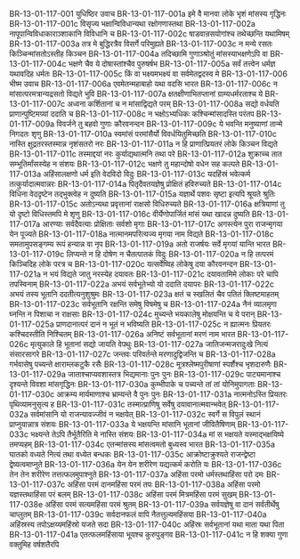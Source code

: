 BR-13-01-117-001	युधिष्ठिर उवाच
BR-13-01-117-001a	इमे वै मानवा लोके भृशं मांसस्य गृद्धिनः
BR-13-01-117-001c	विसृज्य भक्षान्विविधान्यथा रक्षोगणास्तथा
BR-13-01-117-002a	नापूपान्विविधाकाराञ्शाकानि विविधानि च
BR-13-01-117-002c	षाडवान्रसयोगांश्च तथेच्छन्ति यथामिषम्
BR-13-01-117-003a	तत्र मे बुद्धिरत्रैव विसर्गे परिमुह्यते
BR-13-01-117-003c	न मन्ये रसतः किञ्चिन्मांसतोऽस्तीह किञ्चन
BR-13-01-117-004a	तदिच्छामि गुणाञ्श्रोतुं मांसस्याभक्षणेऽपि वा
BR-13-01-117-004c	भक्षणे चैव ये दोषास्तांश्चैव पुरुषर्षभ
BR-13-01-117-005a	सर्वं तत्त्वेन धर्मज्ञ यथावदिह धर्मतः
BR-13-01-117-005c	किं वा भक्ष्यमभक्ष्यं वा सर्वमेतद्वदस्व मे
BR-13-01-117-006	भीष्म उवाच
BR-13-01-117-006a	एवमेतन्महाबाहो यथा वदसि भारत
BR-13-01-117-006c	न मांसात्परमत्रान्यद्रसतो विद्यते भुवि
BR-13-01-117-007a	क्षतक्षीणाभितप्तानां ग्राम्यधर्मरताश्च ये
BR-13-01-117-007c	अध्वना कर्शितानां च न मांसाद्विद्यते परम्
BR-13-01-117-008a	सद्यो वर्धयति प्राणान्पुष्टिमग्र्यां ददाति च
BR-13-01-117-008c	न भक्षोऽभ्यधिकः कश्चिन्मांसादस्ति परंतप
BR-13-01-117-009a	विवर्जने तु बहवो गुणाः कौरवनन्दन
BR-13-01-117-009c	ये भवन्ति मनुष्याणां तान्मे निगदतः शृणु
BR-13-01-117-010a	स्वमांसं परमांसैर्यो विवर्धयितुमिच्छति
BR-13-01-117-010c	नास्ति क्षुद्रतरस्तस्मान्न नृशंसतरो नरः
BR-13-01-117-011a	न हि प्राणात्प्रियतरं लोके किञ्चन विद्यते
BR-13-01-117-011c	तस्माद्दयां नरः कुर्याद्यथात्मनि तथा परे
BR-13-01-117-012a	शुक्राच्च तात सम्भूतिर्मांसस्येह न संशयः
BR-13-01-117-012c	भक्षणे तु महान्दोषो वधेन सह कल्पते
BR-13-01-117-013a	अहिंसालक्षणो धर्म इति वेदविदो विदुः
BR-13-01-117-013c	यदहिंस्रं भवेत्कर्म तत्कुर्यादात्मवान्नरः
BR-13-01-117-014a	पितृदैवतयज्ञेषु प्रोक्षितं हविरुच्यते
BR-13-01-117-014c	विधिना वेददृष्टेन तद्भुक्त्वेह न दुष्यति
BR-13-01-117-015a	यज्ञार्थे पशवः सृष्टा इत्यपि श्रूयते श्रुतिः
BR-13-01-117-015c	अतोऽन्यथा प्रवृत्तानां राक्षसो विधिरुच्यते
BR-13-01-117-016a	क्षत्रियाणां तु यो दृष्टो विधिस्तमपि मे शृणु
BR-13-01-117-016c	वीर्येणोपार्जितं मांसं यथा खादन्न दुष्यति
BR-13-01-117-017a	आरण्याः सर्वदैवत्याः प्रोक्षिताः सर्वशो मृगाः
BR-13-01-117-017c	अगस्त्येन पुरा राजन्मृगया येन पूज्यते
BR-13-01-117-018a	नात्मानमपरित्यज्य मृगया नाम विद्यते
BR-13-01-117-018c	समतामुपसङ्गम्य रूपं हन्यान्न वा नृप
BR-13-01-117-019a	अतो राजर्षयः सर्वे मृगयां यान्ति भारत
BR-13-01-117-019c	लिप्यन्ते न हि दोषेण न चैतत्पातकं विदुः
BR-13-01-117-020a	न हि तत्परमं किञ्चिदिह लोके परत्र च
BR-13-01-117-020c	यत्सर्वेष्विह लोकेषु दया कौरवनन्दन
BR-13-01-117-021a	न भयं विद्यते जातु नरस्येह दयावतः
BR-13-01-117-021c	दयावतामिमे लोकाः परे चापि तपस्विनाम्
BR-13-01-117-022a	अभयं सर्वभूतेभ्यो यो ददाति दयापरः
BR-13-01-117-022c	अभयं तस्य भूतानि ददतीत्यनुशुश्रुमः
BR-13-01-117-023a	क्षतं च स्खलितं चैव पतितं क्लिष्टमाहतम्
BR-13-01-117-023c	सर्वभूतानि रक्षन्ति समेषु विषमेषु च
BR-13-01-117-024a	नैनं व्यालमृगा घ्नन्ति न पिशाचा न राक्षसाः
BR-13-01-117-024c	मुच्यन्ते भयकालेषु मोक्षयन्ति च ये परान्
BR-13-01-117-025a	प्राणदानात्परं दानं न भूतं न भविष्यति
BR-13-01-117-025c	न ह्यात्मनः प्रियतरः कश्चिदस्तीति निश्चितम्
BR-13-01-117-026a	अनिष्टं सर्वभूतानां मरणं नाम भारत
BR-13-01-117-026c	मृत्युकाले हि भूतानां सद्यो जायति वेपथुः
BR-13-01-117-027a	जातिजन्मजरादुःखे नित्यं संसारसागरे
BR-13-01-117-027c	जन्तवः परिवर्तन्ते मरणादुद्विजन्ति च
BR-13-01-117-028a	गर्भवासेषु पच्यन्ते क्षाराम्लकटुकै रसैः
BR-13-01-117-028c	मूत्रश्लेष्मपुरीषाणां स्पर्शैश्च भृशदारुणैः
BR-13-01-117-029a	जाताश्चाप्यवशास्तत्र भिद्यमानाः पुनः पुनः
BR-13-01-117-029c	पाट्यमानाश्च दृश्यन्ते विवशा मांसगृद्धिनः
BR-13-01-117-030a	कुम्भीपाके च पच्यन्ते तां तां योनिमुपागताः
BR-13-01-117-030c	आक्रम्य मार्यमाणाश्च भ्राम्यन्ते वै पुनः पुनः
BR-13-01-117-031a	नात्मनोऽस्ति प्रियतरः पृथिव्यामनुसृत्य ह
BR-13-01-117-031c	तस्मात्प्राणिषु सर्वेषु दयावानात्मवान्भवेत्
BR-13-01-117-032a	सर्वमांसानि यो राजन्यावज्जीवं न भक्षयेत्
BR-13-01-117-032c	स्वर्गे स विपुलं स्थानं प्राप्नुयान्नात्र संशयः
BR-13-01-117-033a	ये भक्षयन्ति मांसानि भूतानां जीवितैषिणाम्
BR-13-01-117-033c	भक्ष्यन्ते तेऽपि तैर्भूतैरिति मे नास्ति संशयः
BR-13-01-117-034a	मां स भक्षयते यस्माद्भक्षयिष्ये तमप्यहम्
BR-13-01-117-034c	एतन्मांसस्य मांसत्वमतो बुध्यस्व भारत
BR-13-01-117-035a	घातको वध्यते नित्यं तथा वध्येत बन्धकः
BR-13-01-117-035c	आक्रोष्टाक्रुश्यते राजन्द्वेष्टा द्वेष्यत्वमाप्नुते
BR-13-01-117-036a	येन येन शरीरेण यद्यत्कर्म करोति यः
BR-13-01-117-036c	तेन तेन शरीरेण तत्तत्फलमुपाश्नुते
BR-13-01-117-037a	अहिंसा परमो धर्मस्तथाहिंसा परो दमः
BR-13-01-117-037c	अहिंसा परमं दानमहिंसा परमं तपः
BR-13-01-117-038a	अहिंसा परमो यज्ञस्तथाहिंसा परं बलम्
BR-13-01-117-038c	अहिंसा परमं मित्रमहिंसा परमं सुखम्
BR-13-01-117-038e	अहिंसा परमं सत्यमहिंसा परमं श्रुतम्
BR-13-01-117-039a	सर्वयज्ञेषु वा दानं सर्वतीर्थेषु चाप्लुतम्
BR-13-01-117-039c	सर्वदानफलं वापि नैतत्तुल्यमहिंसया
BR-13-01-117-040a	अहिंस्रस्य तपोऽक्षय्यमहिंस्रो यजते सदा
BR-13-01-117-040c	अहिंस्रः सर्वभूतानां यथा माता यथा पिता
BR-13-01-117-041a	एतत्फलमहिंसाया भूयश्च कुरुपुङ्गव
BR-13-01-117-041c	न हि शक्या गुणा वक्तुमिह वर्षशतैरपि
